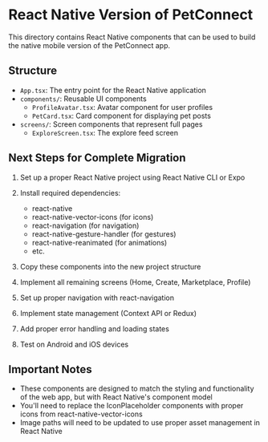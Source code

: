 
# React Native Version of PetConnect

This directory contains React Native components that can be used to build the native mobile version of the PetConnect app.

## Structure

- `App.tsx`: The entry point for the React Native application
- `components/`: Reusable UI components
  - `ProfileAvatar.tsx`: Avatar component for user profiles
  - `PetCard.tsx`: Card component for displaying pet posts
- `screens/`: Screen components that represent full pages
  - `ExploreScreen.tsx`: The explore feed screen

## Next Steps for Complete Migration

1. Set up a proper React Native project using React Native CLI or Expo
2. Install required dependencies:
   - react-native
   - react-native-vector-icons (for icons)
   - react-navigation (for navigation)
   - react-native-gesture-handler (for gestures)
   - react-native-reanimated (for animations)
   - etc.

3. Copy these components into the new project structure
4. Implement all remaining screens (Home, Create, Marketplace, Profile)
5. Set up proper navigation with react-navigation
6. Implement state management (Context API or Redux)
7. Add proper error handling and loading states
8. Test on Android and iOS devices

## Important Notes

- These components are designed to match the styling and functionality of the web app, but with React Native's component model
- You'll need to replace the IconPlaceholder components with proper icons from react-native-vector-icons
- Image paths will need to be updated to use proper asset management in React Native
